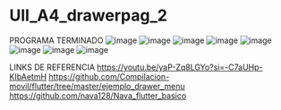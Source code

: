 # Ull_A4_drawerpag_2
PROGRAMA TERMINADO
![image](https://github.com/HiramJJG/Ull_A4_Drawpag_2/assets/144726165/39f204a3-11df-4732-bbaa-f25723095a90)
![image](https://github.com/HiramJJG/Ull_A4_Drawpag_2/assets/144726165/767b099f-b3bb-4548-9a26-9e3b293b622f)
![image](https://github.com/HiramJJG/Ull_A4_Drawpag_2/assets/144726165/8694dad8-d040-4d0f-93e7-c18da0c66abe)
![image](https://github.com/HiramJJG/Ull_A4_Drawpag_2/assets/144726165/a55378b5-a038-4f5f-ac1b-9b16fde557e2)
![image](https://github.com/HiramJJG/Ull_A4_Drawpag_2/assets/144726165/4eb510eb-ec35-45a4-a4b9-711c0f33a3a7)
![image](https://github.com/HiramJJG/Ull_A4_Drawpag_2/assets/144726165/8e3e0e4e-6f77-461b-9067-9e02b81d5a3e)
![image](https://github.com/HiramJJG/Ull_A4_Drawpag_2/assets/144726165/1e55982b-07c5-4fde-8ea1-603a5fa56f35)
![image](https://github.com/HiramJJG/Ull_A4_Drawpag_2/assets/144726165/a4ce6881-b6fd-4210-af59-80e424683b69)

LINKS DE REFERENCIA
https://youtu.be/yaP-Zq8LGYo?si=-C7aUHp-KIbAetmH
https://github.com/Compilacion-movil/flutter/tree/master/ejemplo_drawer_menu
https://github.com/nava128/Nava_flutter_basico
